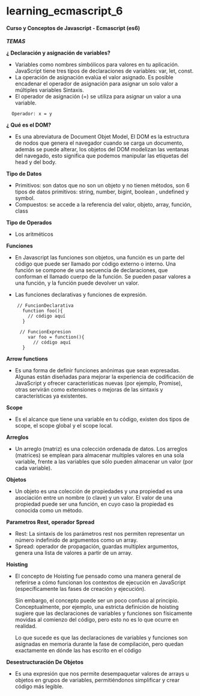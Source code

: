# learning_ecmascript_6

#### Curso y Conceptos de Javascript - Ecmascript (es6)

___TEMAS___

**¿ Declaración y asignación de variables?**
  - Variables como nombres simbólicos para valores en tu aplicación.  JavaScript tiene tres tipos de declaraciones de variables:
      var, let, const.
  - La operación de asignación evalúa el valor asignado. Es posible encadenar el operador de asignación para asignar un solo valor a múltiples variables
  Sintaxis.
 - El operador de asignación (=) se utiliza para asignar un valor a una variable.
  ```
  	Operador: x = y  
  ```

**¿ Qué es el DOM?**
  - Es una abreviatura de Document Objet Model, El DOM es la estructura de nodos que genera el navegador cuando se carga un documento, además se puede alterar, los objetos del DOM modelizan las ventanas del navegado, esto significa que podemos manipular las etiquetas del head y del body.

**Tipo de Datos**
  - Primitivos:  son datos que no son un objeto y no tienen métodos, son 6 tipos de datos primitivos: string, number, bigint, boolean , undefined y symbol.
  - Compuestos: se accede a la referencia del valor, objeto, array, función, class
  
**Tipo de Operados**
  - Los aritméticos
  

**Funciones**
  - En Javascript las funciones son objetos, una función es un parte del código que puede ser llamado por código externo o interno. Una función se compone de una secuencia de declaraciones, que conforman el llamado cuerpo de la función. Se pueden pasar valores a una función, y la función puede devolver un valor.
  
  - Las funciones declarativas y funciones de expresión.
  ```
      // FuncionDeclarativa
        function foo(){
          // código aquí
        }
	 
	   // FuncionExpresion
	      var foo = function(){
	        // código aquí
        }

  ```
 
**Arrow functions**
  - Es una forma de definir funciones anónimas que sean expresadas.
    Algunas están diseñadas para mejorar la experiencia de codificación de JavaScript y ofrecer características nuevas (por ejemplo, Promise), otras servirán como 
    extensiones o mejoras de las sintaxis y características ya existentes.

**Scope**
  - Es el alcance que tiene una variable en tu código, existen dos tipos de scope, el scope global y el scope local.
 
 **Arreglos**
  - Un arreglo (matriz) es una colección ordenada de datos. Los arreglos (matrices) se emplean para almacenar multiples valores en una sola variable, frente a las variables que sólo pueden almacenar un valor (por cada variable).
  
**Objetos**
  - Un objeto es una colección de propiedades y una propiedad es una asociación entre un nombre (o clave) y un valor. El valor de una propiedad puede ser una función, en cuyo caso la propiedad es conocida como un método.


 
**Parametros Rest, operador Spread**
  - Rest: La sintaxis de los parámetros rest nos permiten representar un número indefinido de argumentos como un array.
  - Spread: operador de propagación, guardas multiplex argumentos, genera una lista de valores a partir de un array.

**Hoisting**
   
   - El concepto de Hoisting fue pensado como una manera general de referirse a cómo funcionan los contextos de ejecución en JavaScript (específicamente las fases de 
     creación y     ejecución).
     
     Sin embargo, el concepto puede ser un poco confuso al principio.
     Conceptualmente, por ejemplo, una estricta definición de hoisting sugiere que las declaraciones de variables y funciones son físicamente movidas al comienzo 
     del código, pero esto no es lo que ocurre en realidad. 
   
     Lo que sucede es que las declaraciones de variables y funciones son asignadas en memoria durante la fase de compilación, pero quedan exactamente en dónde las has escrito 
     en el código


**Desestructuración De Objetos**
  - Es una expresión que nos permite desempaquetar valores de arrays u objetos en grupos de variables, permitiéndonos simplificar y crear código más legible.
